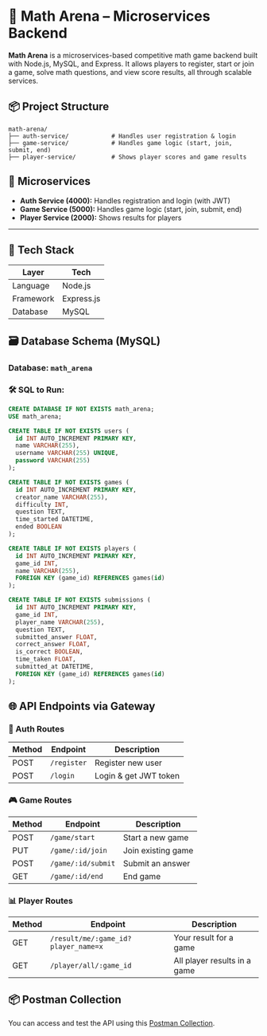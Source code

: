 # 🧠 Math Arena – Microservices Backend

**Math Arena** is a microservices-based competitive math game backend built with Node.js, MySQL, and Express. It allows players to register, start or join a game, solve math questions, and view score results, all through scalable services.


## 📦 Project Structure
```
math-arena/
├── auth-service/            # Handles user registration & login
├── game-service/            # Handles game logic (start, join, submit, end)
├── player-service/          # Shows player scores and game results
```

## 🔧 Microservices

- **Auth Service (4000):** Handles registration and login (with JWT)
- **Game Service (5000):** Handles game logic (start, join, submit, end)
- **Player Service (2000):** Shows results for players

---

## 🚀 Tech Stack

| Layer         | Tech                   |
|---------------|------------------------|
| Language      | Node.js                |
| Framework     | Express.js             |
| Database      | MySQL                  |


## 🗃️ Database Schema (MySQL)

### Database: `math_arena`


### 🛠 SQL to Run:
```sql
CREATE DATABASE IF NOT EXISTS math_arena;
USE math_arena;

CREATE TABLE IF NOT EXISTS users (
  id INT AUTO_INCREMENT PRIMARY KEY,
  name VARCHAR(255),
  username VARCHAR(255) UNIQUE,
  password VARCHAR(255)
);

CREATE TABLE IF NOT EXISTS games (
  id INT AUTO_INCREMENT PRIMARY KEY,
  creator_name VARCHAR(255),
  difficulty INT,
  question TEXT,
  time_started DATETIME,
  ended BOOLEAN
);

CREATE TABLE IF NOT EXISTS players (
  id INT AUTO_INCREMENT PRIMARY KEY,
  game_id INT,
  name VARCHAR(255),
  FOREIGN KEY (game_id) REFERENCES games(id)
);

CREATE TABLE IF NOT EXISTS submissions (
  id INT AUTO_INCREMENT PRIMARY KEY,
  game_id INT,
  player_name VARCHAR(255),
  question TEXT,
  submitted_answer FLOAT,
  correct_answer FLOAT,
  is_correct BOOLEAN,
  time_taken FLOAT,
  submitted_at DATETIME,
  FOREIGN KEY (game_id) REFERENCES games(id)
);
```

## 🌐 API Endpoints via Gateway

### 🔐 Auth Routes

| Method | Endpoint    | Description           |
| ------ | ----------- | --------------------- | 
| POST   | `/register` | Register new user     |
| POST   | `/login`    | Login & get JWT token |

### 🎮 Game Routes

| Method | Endpoint           | Description        |
| ------ | ------------------ | ------------------ |
| POST   | `/game/start`      | Start a new game   |
| PUT    | `/game/:id/join`   | Join existing game |
| POST   | `/game/:id/submit` | Submit an answer   |
| GET    | `/game/:id/end`    | End game           |

### 📊 Player Routes

| Method | Endpoint                            | Description                  |
| ------ | ----------------------------------- | ---------------------------- |
| GET    | `/result/me/:game_id?player_name=x` | Your result for a game       |
| GET    | `/player/all/:game_id`              | All player results in a game |

## 📦 Postman Collection

You can access and test the API using this [Postman Collection](./utils/math-arena.postman_collection.json).

